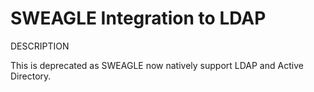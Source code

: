 # SWEAGLE Integration to LDAP

DESCRIPTION

This is deprecated as SWEAGLE now natively support LDAP and Active Directory.
